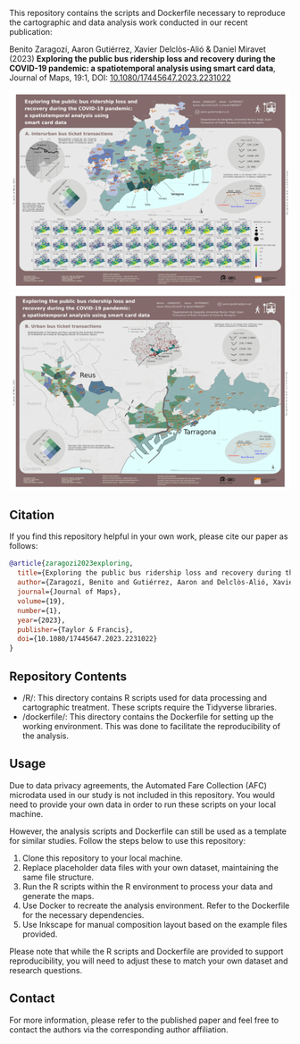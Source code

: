 This repository contains the scripts and Dockerfile necessary to reproduce the cartographic and data analysis work conducted in our recent publication:

Benito Zaragozí, Aaron Gutiérrez, Xavier Delclòs-Alió & Daniel Miravet (2023) **Exploring the public bus ridership loss and recovery during the COVID-19 pandemic: a spatiotemporal analysis using smart card data**, Journal of Maps, 19:1, DOI: [10.1080/17445647.2023.2231022](https://doi.org/10.1080/17445647.2023.2231022)

![Interurban main map](interurban_main_map_svg_preview.png)
![Urban main map](urban_main_map_svg_preview.png)

## Citation

If you find this repository helpful in your own work, please cite our paper as follows:

```bibtex
@article{zaragozi2023exploring,
  title={Exploring the public bus ridership loss and recovery during the COVID-19 pandemic: a spatiotemporal analysis using smart card data},
  author={Zaragozí, Benito and Gutiérrez, Aaron and Delclòs-Alió, Xavier and Miravet, Daniel},
  journal={Journal of Maps},
  volume={19},
  number={1},
  year={2023},
  publisher={Taylor & Francis},
  doi={10.1080/17445647.2023.2231022}
}

```

## Repository Contents

- /R/: This directory contains R scripts used for data processing and cartographic treatment. These scripts require the Tidyverse libraries.
- /dockerfile/: This directory contains the Dockerfile for setting up the working environment. This was done to facilitate the reproducibility of the analysis.


## Usage

Due to data privacy agreements, the Automated Fare Collection (AFC) microdata used in our study is not included in this repository. You would need to provide your own data in order to run these scripts on your local machine.

However, the analysis scripts and Dockerfile can still be used as a template for similar studies. Follow the steps below to use this repository:

1. Clone this repository to your local machine.
2. Replace placeholder data files with your own dataset, maintaining the same file structure.
3. Run the R scripts within the R environment to process your data and generate the maps.
4. Use Docker to recreate the analysis environment. Refer to the Dockerfile for the necessary dependencies.
5. Use Inkscape for manual composition layout based on the example files provided.

Please note that while the R scripts and Dockerfile are provided to support reproducibility, you will need to adjust these to match your own dataset and research questions.

## Contact

For more information, please refer to the published paper and feel free to contact the authors via the corresponding author affiliation.
